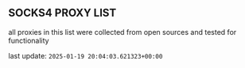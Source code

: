 ## SOCKS4 PROXY LIST

all proxies in this list were collected from open sources and tested for functionality

last update: `2025-01-19 20:04:03.621323+00:00`
